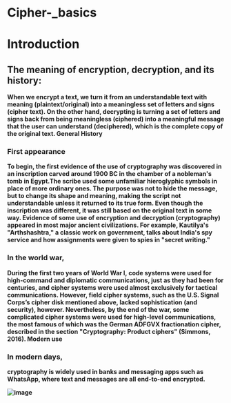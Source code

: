 # Cipher-_basics
<b>
<h1>Introduction</h1>
<h2>The meaning of encryption, decryption, and its history:</h2>
When we encrypt a text, we turn it from an understandable text with meaning (plaintext/original) into a meaningless set of letters and signs (cipher text).
On the other hand, decrypting is turning a set of letters and signs back from being meaningless (ciphered) into a meaningful message that the user can understand (deciphered), which is the complete copy of the original text.
General History
<h3>First appearance</h3>
To begin, the first evidence of the use of cryptography was discovered in an inscription carved around 1900 BC in the chamber of a nobleman's tomb in Egypt.The scribe used some unfamiliar hieroglyphic symbols in place of more ordinary ones. The purpose was not to hide the message, but to change its shape and meaning, making the script not understandable unless it returned to its true form. Even though the inscription was different, it was still based on the original text in some way.
Evidence of some use of encryption and decryption (cryptography) appeared in most major ancient civilizations. For example, Kautilya's "Arthshashtra," a classic work on government, talks about India's spy service and how assignments were given to spies in "secret writing."
<h3>In the world war,</h3>
During the first two years of World War I, code systems were used for high-command and diplomatic communications, just as they had been for centuries, and cipher systems were used almost exclusively for tactical communications. However, field cipher systems, such as the U.S. Signal Corps’s cipher disk mentioned above, lacked sophistication (and security), however. Nevertheless, by the end of the war, some complicated cipher systems were used for high-level communications, the most famous of which was the German ADFGVX fractionation cipher, described in the section "Cryptography: Product ciphers" (Simmons, 2016).
Modern use
<h3>In modern days,</h3> cryptography is widely used in banks and messaging apps such as WhatsApp, where text and messages are all end-to-end encrypted.

![image](https://user-images.githubusercontent.com/99323462/185692064-a55c2fa0-2346-4ddd-8e04-044257b3f2c7.png)


</b>

